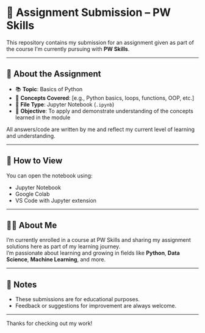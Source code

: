 # 📘 Assignment Submission – PW Skills

This repository contains my submission for an assignment given as part of the course I'm currently pursuing with **PW Skills**.

---

## 📂 About the Assignment

- 📚 **Topic**: Basics of Python
- 🧠 **Concepts Covered**: [e.g., Python basics, loops, functions, OOP, etc.]
- 📝 **File Type**: Jupyter Notebook (`.ipynb`)
- 🎯 **Objective**: To apply and demonstrate understanding of the concepts learned in the module

All answers/code are written by me and reflect my current level of learning and understanding.

---

## 🚀 How to View

You can open the notebook using:
- Jupyter Notebook
- Google Colab
- VS Code with Jupyter extension

---

## 🙋‍♂️ About Me

I’m currently enrolled in a course at PW Skills and sharing my assignment solutions here as part of my learning journey.  
I’m passionate about learning and growing in fields like **Python**, **Data Science**, **Machine Learning**, and more.

---

## 📌 Notes

- These submissions are for educational purposes.
- Feedback or suggestions for improvement are always welcome.

---

Thanks for checking out my work!
